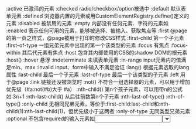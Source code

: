 <!-- 伪类.md -->

:active 已激活的元素
:checked radio/checkbox/option被选中
:default 默认表单元素
:defined 浏览器内置的元素或用CustomElementRegistry.define()定义的元素
:disabled 被禁用的元素
:empty 内部没有任何元素、字符的元素如<a></a>
:enabled 表示任何可用的元素，能够被选择、被输入、获取焦点等
:first @page的第一页之样式，@page被用于打印时修改CSS样式
:first-child 第一个子元素
:first-of-type 一组兄弟元素中出现的第一个该类型的元素
:focus 有焦点
:focus-within 其后代元素有焦点
:host 包含其内部使用的CSS的shadow DOM的根元素
:host()
:hover 悬浮
:indeterminate 未填表单元素
:in-range input元素内的值满足min、max
:invalid input、form中输入不满足验证
:lang() 根据元素选取的lang属性
:last-child 最后一个子元素
:last-of-type 最后一个该类型的子元素
:left 用于@page
:link 链接还没被浏览时
:not() 不符合一组选择器的元素，可以用于增加优先级（#a:not(#b)大于 #a）
:nth-child() 第n个孩子元素，可以用带n的公式如:3n+1
:nth-last-child() 从后往前数第n个子元素
:nth-last-of-type() 
:nth-of-type()
:only-child 无相同兄弟元素，等价于:first-child:last-child和:nth-child(1):nth-last-child(1)，但优先级小于这两者
:only-of-type 无同类型兄弟元素
:optional 不包含required的输入元素如<input><select><textarea>等
:out-of-range input内元素不满足min、max范围
:read-only 只读，如<input><textarea>
:read-write 可读写，如<input><textarea>
:required 包含required的输入元素
:right 用于@page打印
:root 用于根元素，等价于<html>，但是:root优先级更高。用于定义全局CSS
:scope 表示选择器要匹配的参考点的元素，css中使用等于:root，在DOM API中使用，如（querySelector(), querySelectorAll(), matches(), 或 Element.closest()）, :scope 匹配你调用API的元素。
:target 代表唯一的页面元素(目标元素)，其id 与当前URL片段匹配。如果localhost/index.html#section2将会匹配到`<section id="section2">Example</section>` 这个就是SO用来跳转到回答的位置所用的办法吧。
:valid input、form中输入满足验证
:visited 已经浏览过

### 伪元素（两个：），也算伪类一种
伪元素主要有以下六个：

::first-line 文本的首行设置特殊样式。
    可应用于 "first-line" 伪元素的属性有：
    font
    color
    background
    word-spacing
    letter-spacing
    text-decoration
    vertical-align
    text-transform
    line-height
    clear

::first-letter 用于向文本的首字母设置特殊样式。只能用于块级元素。
    font
    color
    background
    margin
    padding
    border
    text-decoration
    vertical-align (仅当 float 为 none 时)
    text-transform
    line-height
    float
    clear

::before 可在元素的内容前面插入新内容。默认地，这个伪元素是行内元素，可使用属性 display 改变这一点。所有主流浏览器都支持 ::before 伪元素。

::after 可以在元素的内容之后插入新内容。

::selection 可用来匹配突出显示的文本。浏览器默认情况下，选择网站文本是深蓝背景白色字体。仅接受两个属性，分别是background和color。

::backdrop 用于改变全屏模式下的背景颜色，全屏模式的默认颜色为黑色。该伪元素只支持双冒号的形式